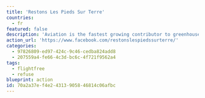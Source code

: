 ```yaml
---
title: 'Restons Les Pieds Sur Terre'
countries:
  - fr
featured: false
description: 'Aviation is the fastest growing contributor to greenhouse gas emissions at a time when we desperately need to reduce them. Pledge to go flight free in 2020.'
action_url: 'https://www.facebook.com/restonslespiedssurterre/'
categories:
  - 97826809-ed97-424c-9c46-cedba824add8
  - 207559a4-fe66-4c3d-bc6c-4f721f9562a4
tags:
  - flightfree
  - refuse
blueprint: action
id: 70a2a37e-f4e2-4313-9058-46814c06afbc
---
```

